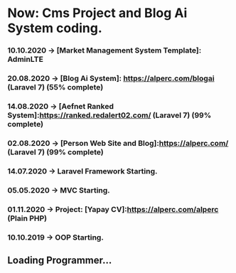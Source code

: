 # Now: Cms Project and Blog Ai System coding.

### 10.10.2020 -> [Market Management System Template]: AdminLTE
### 20.08.2020 -> [Blog Ai System]: https://alperc.com/blogai (Laravel 7) (55% complete)
### 14.08.2020 -> [Aefnet Ranked System]:https://ranked.redalert02.com/ (Laravel 7) (99% complete)
### 02.08.2020 -> [Person Web Site and Blog]:https://alperc.com/ (Laravel 7) (99% complete)
### 14.07.2020 -> Laravel Framework Starting.
### 05.05.2020 -> MVC Starting.
### 01.11.2020 -> Project: [Yapay CV]:https://alperc.com/alperc (Plain PHP)
### 10.10.2019 -> OOP Starting.
## Loading Programmer...
